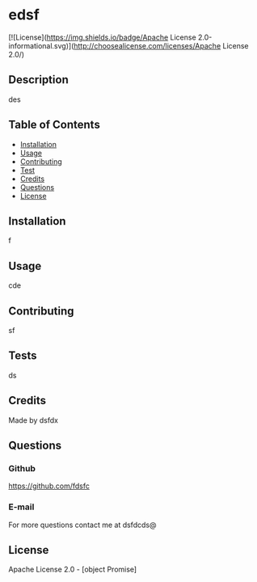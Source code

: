 # edsf

[![License](https://img.shields.io/badge/Apache License 2.0-informational.svg)](http://choosealicense.com/licenses/Apache License 2.0/)


## Description
  
des


## Table of Contents

* [Installation](#installation)
* [Usage](#usage)
* [Contributing](#contributing)
* [Test](#test)
* [Credits](#credits)
* [Questions](#questions)
* [License](#license)


## Installation

f


## Usage

cde


## Contributing

sf


## Tests

ds


## Credits

Made by dsfdx


## Questions

### Github

https://github.com/fdsfc

### E-mail

For more questions contact me at dsfdcds@


## License

Apache License 2.0 - [object Promise]

